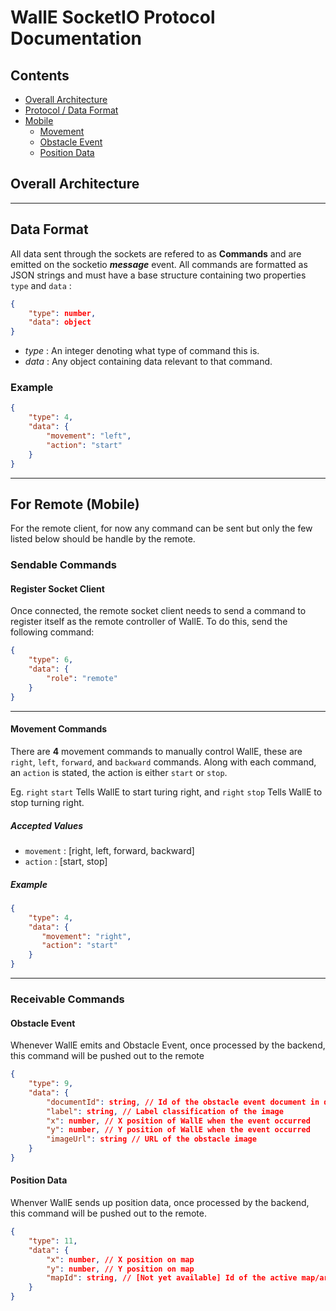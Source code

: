 # WallE SocketIO Protocol Documentation

## Contents
* [Overall Architecture](#overall-architecture)
* [Protocol / Data Format](#data-format)
* [Mobile](#for-remote-mobile)
    - [Movement](#movement-commands)
    - [Obstacle Event](#obstacle-event)
    - [Position Data](#position-data)

## Overall Architecture
_<TODO>_

---

## Data Format
All data sent through the sockets are refered to as **Commands** and are emitted on the socketio **_message_** event. All commands are formatted as JSON strings and must have a base structure containing two properties `type` and `data` :
```json
{
    "type": number,
    "data": object
}
``` 
-   *type* : An integer denoting what type of command this is.
-   *data* : Any object containing data relevant to that command.
### Example
```json
{
    "type": 4,
    "data": {
        "movement": "left",
        "action": "start"
    }
}
```
---
## For Remote (Mobile)
For the remote client, for now any command can be sent but only the few listed below should be handle by the remote. 

### Sendable Commands
#### **Register Socket Client**
Once connected, the remote socket client needs to send a command to register itself as the remote controller of WallE. To do this, send the following command:
```json
{
    "type": 6,
    "data": {
        "role": "remote"
    }
}
```
---
#### **Movement Commands**
There are **4** movement commands to manually control WallE, these are `right`, `left`, `forward`, and `backward` commands. Along with each command, an `action` is stated, the action is either `start` or `stop`. 

Eg. `right` `start` Tells WallE to start turing right, and `right` `stop` Tells WallE to stop turning right.

##### Accepted Values
-   `movement` : [right, left, forward, backward]
-   `action` : [start, stop]
##### Example
```json 
{
    "type": 4,
    "data": {
       "movement": "right",
       "action": "start" 
    }
}
```
---
### Receivable Commands
#### **Obstacle Event**
Whenever WallE emits and Obstacle Event, once processed by the backend, this command will be pushed out to the remote
```json
{
    "type": 9,
    "data": {
        "documentId": string, // Id of the obstacle event document in database
        "label": string, // Label classification of the image
        "x": number, // X position of WallE when the event occurred
        "y": number, // Y position of WallE when the event occurred
        "imageUrl": string // URL of the obstacle image
    }
}
```

#### **Position Data**
Whenver WallE sends up position data, once processed by the backend, this command will be pushed out to the remote. 
```json
{
    "type": 11,
    "data": {
        "x": number, // X position on map
        "y": number, // Y position on map
        "mapId": string, // [Not yet available] Id of the active map/area
    }
}
```